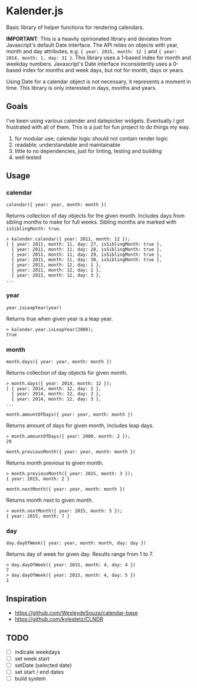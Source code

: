 # Kalender.js

Basic library of helper functions for rendering calendars.

**IMPORTANT**: This is a heavily opinionated library and deviates from
Javascript's default Date interface. The API relies on objects with year, month
and day attributes, e.g.
`{ year: 2015, month: 12 }` and `{ year: 2014, month: 1, day: 31 }`.
This library uses a 1-based index for month and weekday numbers. Javascript's
Date interface inconsistently uses a 0-based index for months and week days,
but not for month, days or years.

Using Date for a calendar object is not necessary, it represents a moment in
time. This library is only interested in days, months and years.


## Goals

I've been using various calender and datepicker widgets. Eventually I got
frustrated with all of them. This is a just for fun project to do things my way.

1. for modular use; calendar logic should not contain render logic
2. readable, understandable and maintainable
3. little to no dependencies, just for linting, testing and building
4. well tested


## Usage


### calendar

`calendar({ year: year, month: month })`

Returns collection of day objects for the given month. Includes days from
sibling months to make for full weeks. Sibling months are marked with
`isSiblingMonth: true`.

    > kalender.calendar({ year: 2011, month: 12 });
    [ { year: 2011, month: 11, day: 27, isSiblingMonth: true },
      { year: 2011, month: 11, day: 28, isSiblingMonth: true },
      { year: 2011, month: 11, day: 29, isSiblingMonth: true },
      { year: 2011, month: 11, day: 30, isSiblingMonth: true },
      { year: 2011, month: 12, day: 1 },
      { year: 2011, month: 12, day: 2 },
      { year: 2011, month: 12, day: 3 },
    ...


### year

`year.isLeapYear(year)`

Returns true when given year is a leap year.

    > kalender.year.isLeapYear(2000);
    true


### month

`month.days({ year: year, month: month })`

Returns collection of day objects for given month.

    > month.days({ year: 2014, month: 12 });
    [ { year: 2014, month: 12, day: 1 },
      { year: 2014, month: 12, day: 2 },
      { year: 2014, month: 12, day: 3 },
    ...


`month.amountOfDays({ year: year, month: month })`

Returns amount of days for given month, includes leap days.

    > month.amountOfDays({ year: 2000, month: 2 });
    29


`month.previousMonth({ year: year, month: month })`

Returns month previous to given month.

    > month.previousMonth({ year: 2015, month: 3 });
    { year: 2015, month: 2 }


`month.nextMonth({ year: year, month: month })`

Returns month next to given month.

    > month.nextMonth({ year: 2015, month: 5 });
    { year: 2015, month: 7 }


### day

`day.dayOfWeek({ year: year, month: month, day: day })`

Returns day of week for given day. Results range from 1 to 7.

    > day.dayOfWeek({ year: 2015, month: 4, day: 4 })
    7
    > day.dayOfWeek({ year: 2015, month: 4, day: 5 })
    1


## Inspiration

- https://github.com/WesleydeSouza/calendar-base
- https://github.com/kylestetz/CLNDR


## TODO

- [ ] indicate weekdays
- [ ] set week start
- [ ] setDate (selected date)
- [ ] set start / end dates
- [ ] build system
